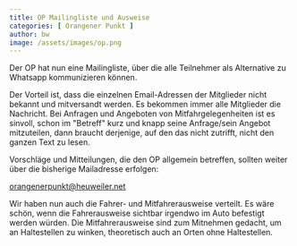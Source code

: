 ```yaml
---
title: OP Mailingliste und Ausweise
categories: [ Orangener Punkt ]
author: bw
image: /assets/images/op.png
---
```

Der OP hat nun eine Mailingliste, über die alle Teilnehmer als Alternative zu Whatsapp kommunizieren können.

Der Vorteil ist, dass die einzelnen Email-Adressen der Mitglieder nicht bekannt und mitversandt werden. Es bekommen immer alle Mitglieder die Nachricht. Bei Anfragen und Angeboten von Mitfahrgelegenheiten ist es sinvoll, schon im "Betreff" kurz und knapp seine Anfrage/sein Angebot mitzuteilen, dann braucht derjenige, auf den das nicht zutrifft, nicht den ganzen Text zu lesen.

Vorschläge und Mitteilungen, die den OP allgemein betreffen, sollten weiter über die bisherige Mailadresse erfolgen:

orangenerpunkt@heuweiler.net

Wir haben nun auch die Fahrer- und Mitfahrerausweise verteilt.
Es wäre schön, wenn die Fahrerausweise sichtbar irgendwo im Auto befestigt werden würden. Die Mitfahrerausweise sind zum Mitnehmen gedacht, um an Haltestellen zu winken, theoretisch auch an Orten ohne Haltestellen.
